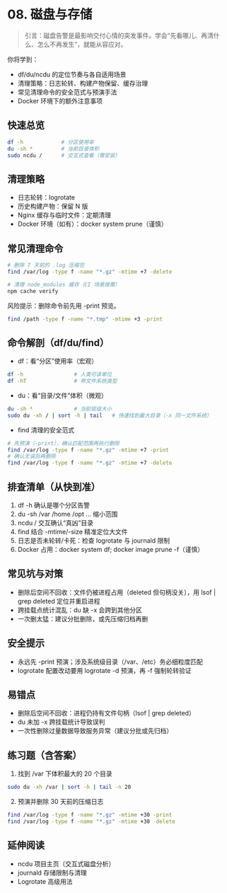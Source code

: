 # 08. 磁盘与存储

> 引言：磁盘告警是最影响交付心情的突发事件。学会“先看哪儿、再清什么、怎么不再发生”，就能从容应对。

你将学到：
- df/du/ncdu 的定位节奏与各自适用场景
- 清理策略：日志轮转、构建产物保留、缓存治理
- 常见清理命令的安全范式与预演手法
- Docker 环境下的额外注意事项

## 快速总览

```bash
df -h            # 分区使用率
du -sh *         # 当前目录体积
sudo ncdu /      # 交互式查看（需安装）
```

## 清理策略

- 日志轮转：logrotate
- 历史构建产物：保留 N 版
- Nginx 缓存与临时文件：定期清理
- Docker 环境（如有）：docker system prune（谨慎）

## 常见清理命令

```bash
# 删除 7 天前的 .log 压缩包
find /var/log -type f -name "*.gz" -mtime +7 -delete

# 清理 node_modules 缓存（CI 场景按需）
npm cache verify
```

风险提示：删除命令前先用 -print 预览。
```bash
find /path -type f -name "*.tmp" -mtime +3 -print
```

## 命令解剖（df/du/find）

- df：看“分区”使用率（宏观）
```bash
df -h                # 人类可读单位
df -hT               # 带文件系统类型
```
- du：看“目录/文件”体积（微观）
```bash
du -sh *             # 当前层级大小
sudo du -xh / | sort -h | tail   # 快速找到最大目录（-x 同一文件系统）
```
- find 清理的安全范式
```bash
# 先预演（-print），确认匹配范围再执行删除
find /var/log -type f -name "*.gz" -mtime +7 -print
# 确认无误后再删除
find /var/log -type f -name "*.gz" -mtime +7 -delete
```

## 排查清单（从快到准）
1) df -h 确认是哪个分区告警
2) du -sh /var /home /opt … 缩小范围
3) ncdu / 交互确认“真凶”目录
4) find 结合 -mtime/-size 精准定位大文件
5) 日志是否未轮转/卡死：检查 logrotate 与 journald 限制
6) Docker 占用：docker system df; docker image prune -f（谨慎）

## 常见坑与对策
- 删除后空间不回收：文件仍被进程占用（deleted 但句柄没关），用 lsof | grep deleted 定位并重启进程
- 跨挂载点统计混乱：du 缺 -x 会跨到其他分区
- 一次删太猛：建议分批删除，或先压缩归档再删

## 安全提示
- 永远先 -print 预演；涉及系统级目录（/var、/etc）务必细粒度匹配
- logrotate 配置改动要用 logrotate -d 预演，再 -f 强制轮转验证

## 易错点
- 删除后空间不回收：进程仍持有文件句柄（lsof | grep deleted）
- du 未加 -x 跨挂载统计导致误判
- 一次性删除过量数据导致服务异常（建议分批或先归档）

## 练习题（含答案）
1) 找到 /var 下体积最大的 20 个目录
```bash
sudo du -xh /var | sort -h | tail -n 20
```
2) 预演并删除 30 天前的压缩日志
```bash
find /var/log -type f -name "*.gz" -mtime +30 -print
find /var/log -type f -name "*.gz" -mtime +30 -delete
```

## 延伸阅读
- ncdu 项目主页（交互式磁盘分析）
- journald 存储限制与清理
- Logrotate 高级用法